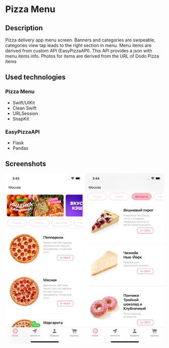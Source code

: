 # Pizza Menu
## Description
Pizza delivery app menu screen. Banners and categories are swipeable, categories view tap leads to the right section in menu. Menu items are derived from custom API (EasyPizzaAPI). This API provides a json with menu items info. Photos for items are derived from the URL of Dodo Pizza items
## Used technologies
### Pizza Menu
- Swift/UIKit
- Clean Swift
- URLSession
- SnapKit
### EasyPizzaAPI
- Flask
- Pandas

## Screenshots
<p float="left">
    <img src="https://github.com/anastasiabespalova/PizzaMenu/blob/main/Screenshots/Simulator%20Screen%20Shot%20-%20iPhone%2012%20-%202021-12-13%20at%2014.49.42.png" width=250>
    <img src="https://github.com/anastasiabespalova/PizzaMenu/blob/main/Screenshots/Simulator%20Screen%20Shot%20-%20iPhone%2012%20-%202021-12-13%20at%2014.49.54.png" width=250>
</p>

